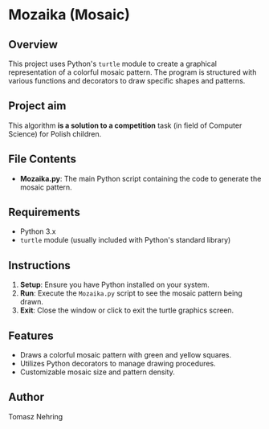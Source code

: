 # Mozaika (Mosaic)

## Overview
This project uses Python's `turtle` module to create a graphical representation of a colorful mosaic pattern. The program is structured with various functions and decorators to draw specific shapes and patterns.

## Project aim
This algorithm **is a solution to a competition** task (in field of Computer Science) for Polish children.

## File Contents
- **Mozaika.py**: The main Python script containing the code to generate the mosaic pattern.

## Requirements
- Python 3.x
- `turtle` module (usually included with Python's standard library)

## Instructions
1. **Setup**: Ensure you have Python installed on your system.
2. **Run**: Execute the `Mozaika.py` script to see the mosaic pattern being drawn.
3. **Exit**: Close the window or click to exit the turtle graphics screen.

## Features
- Draws a colorful mosaic pattern with green and yellow squares.
- Utilizes Python decorators to manage drawing procedures.
- Customizable mosaic size and pattern density.

## Author
Tomasz Nehring
